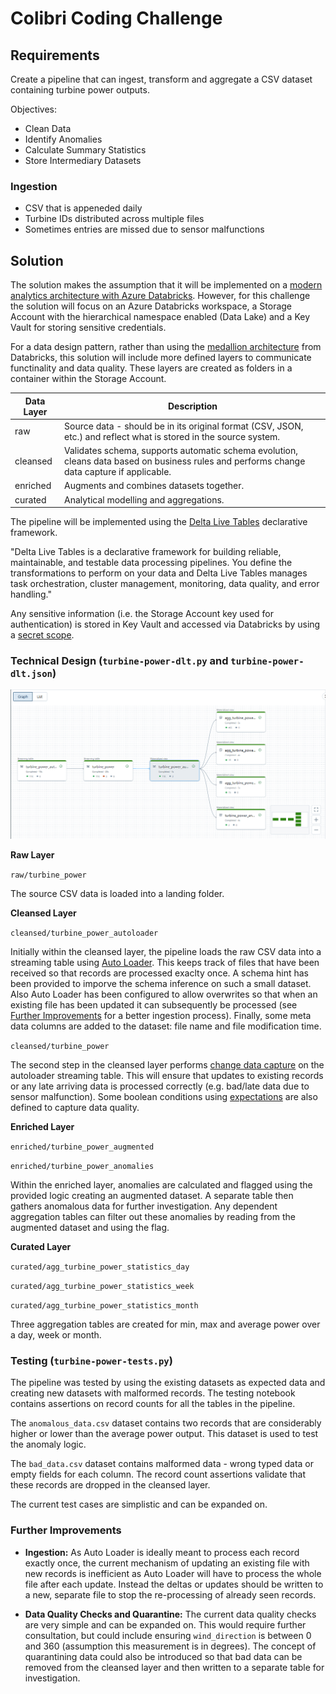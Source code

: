 # Colibri Coding Challenge

## Requirements

Create a pipeline that can ingest, transform and aggregate a CSV dataset containing turbine power outputs.

Objectives:
- Clean Data
- Identify Anomalies
- Calculate Summary Statistics
- Store Intermediary Datasets

### Ingestion

- CSV that is appeneded daily
- Turbine IDs distributed across multiple files
- Sometimes entries are missed due to sensor malfunctions

## Solution

The solution makes the assumption that it will be implemented on a [modern analytics architecture with Azure Databricks](https://learn.microsoft.com/en-us/azure/architecture/solution-ideas/articles/azure-databricks-modern-analytics-architecture). However, for this challenge the solution will focus on an Azure Databricks workspace, a Storage Account with the hierarchical namespace enabled (Data Lake) and a Key Vault for storing sensitive credentials.

For a data design pattern, rather than using the [medallion architecture](https://www.databricks.com/glossary/medallion-architecture) from Databricks, this solution will include more defined layers to communicate functinality and data quality. These layers are created as folders in a container within the Storage Account.

| **Data Layer** | **Description** |
|--|--|
| raw | Source data - should be in its original format (CSV, JSON, etc.) and reflect what is stored in the source system. |
| cleansed | Validates schema, supports automatic schema evolution, cleans data based on business rules and performs change data capture if applicable. |
| enriched | Augments and combines datasets together. |
| curated | Analytical modelling and aggregations. |

The pipeline will be implemented using the [Delta Live Tables](https://learn.microsoft.com/en-us/azure/databricks/delta-live-tables/) declarative framework.

"Delta Live Tables is a declarative framework for building reliable, maintainable, and testable data processing pipelines. You define the transformations to perform on your data and Delta Live Tables manages task orchestration, cluster management, monitoring, data quality, and error handling."

Any sensitive information (i.e. the Storage Account key used for authentication) is stored in Key Vault and accessed via Databricks by using a [secret scope](https://learn.microsoft.com/en-us/azure/databricks/security/secrets/secret-scopes).

### Technical Design (`turbine-power-dlt.py` and `turbine-power-dlt.json`)

![Delta-Live-Tables-Pipeline](/Delta-Live-Tables-Pipeline.png)

**Raw Layer**

`raw/turbine_power`

The source CSV data is loaded into a landing folder.

**Cleansed Layer**

`cleansed/turbine_power_autoloader`

Initially within the cleansed layer, the pipeline loads the raw CSV data into a streaming table using [Auto Loader](https://learn.microsoft.com/en-us/azure/databricks/ingestion/auto-loader/). This keeps track of files that have been received so that records are processed exaclty once. A schema hint has been provided to imporve the schema inference on such a small dataset. Also Auto Loader has been configured to allow overwrites so that when an existing file has been updated it can subsequently be processed (see [Further Improvements](#further-improvements) for a better ingestion process). Finally, some meta data columns are added to the dataset: file name and file modification time.

`cleansed/turbine_power`

The second step in the cleansed layer performs [change data capture](https://learn.microsoft.com/en-us/azure/databricks/delta-live-tables/cdc) on the autoloader streaming table. This will ensure that updates to existing records or any late arriving data is processed correctly (e.g. bad/late data due to sensor malfunction). Some boolean conditions using [expectations](https://learn.microsoft.com/en-us/azure/databricks/delta-live-tables/expectations) are also defined to capture data quality.

**Enriched Layer**

`enriched/turbine_power_augmented`

`enriched/turbine_power_anomalies`

Within the enriched layer, anomalies are calculated and flagged using the provided logic creating an augmented dataset. A separate table then gathers anomalous data for further investigation. Any dependent aggregation tables can filter out these anomalies by reading from the augmented dataset and using the flag.

**Curated Layer**

`curated/agg_turbine_power_statistics_day`

`curated/agg_turbine_power_statistics_week`

`curated/agg_turbine_power_statistics_month`

Three aggregation tables are created for min, max and average power over a day, week or month.

### Testing (`turbine-power-tests.py`)

The pipeline was tested by using the existing datasets as expected data and creating new datasets with malformed records. The testing notebook contains assertions on record counts for all the tables in the pipeline.

The `anomalous_data.csv` dataset contains two records that are considerably higher or lower than the average power output. This dataset is used to test the anomaly logic.

The `bad_data.csv` dataset contains malformed data - wrong typed data or empty fields for each column. The record count assertions validate that these records are dropped in the cleansed layer.

The current test cases are simplistic and can be expanded on.

### Further Improvements

- **Ingestion:** As Auto Loader is ideally meant to process each record exactly once, the current mechanism of updating an existing file with new records is inefficient as Auto Loader will have to process the whole file after each update. Instead the deltas or updates should be written to a new, separate file to stop the re-processing of already seen records.

- **Data Quality Checks and Quarantine:** The current data quality checks are very simple and can be expanded on. This would require further consultation, but could include ensuring `wind_direction` is between 0 and 360 (assumption this measurement is in degrees). The concept of quarantining data could also be introduced so that bad data can be removed from the cleansed layer and then written to a separate table for investigation.